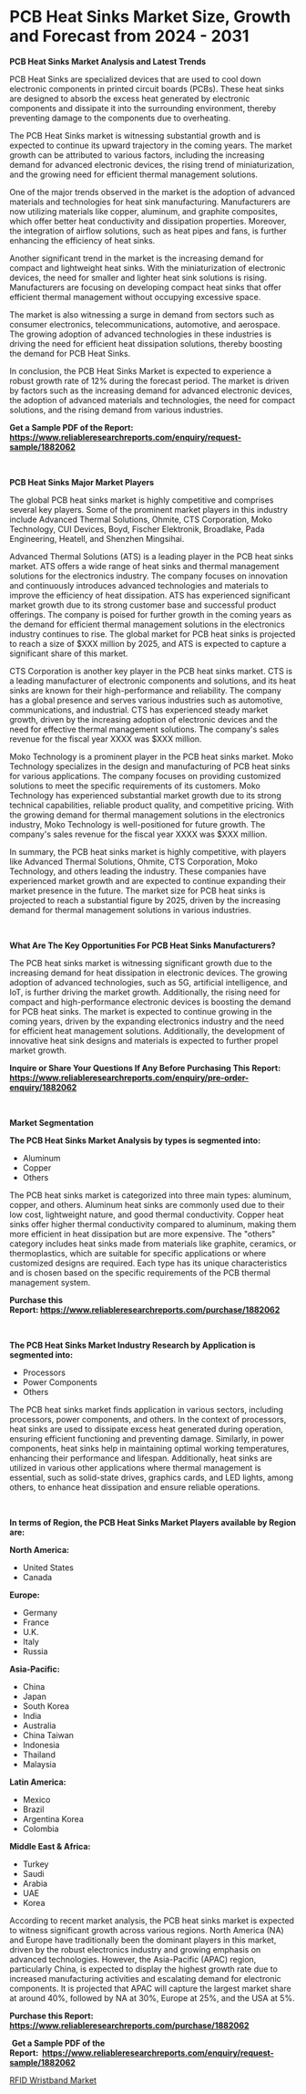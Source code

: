 <p><h1>PCB Heat Sinks Market Size, Growth and Forecast from 2024 - 2031</h1></p><p><strong>PCB Heat Sinks Market Analysis and Latest Trends</strong></p>
<p><p>PCB Heat Sinks are specialized devices that are used to cool down electronic components in printed circuit boards (PCBs). These heat sinks are designed to absorb the excess heat generated by electronic components and dissipate it into the surrounding environment, thereby preventing damage to the components due to overheating.</p><p>The PCB Heat Sinks market is witnessing substantial growth and is expected to continue its upward trajectory in the coming years. The market growth can be attributed to various factors, including the increasing demand for advanced electronic devices, the rising trend of miniaturization, and the growing need for efficient thermal management solutions.</p><p>One of the major trends observed in the market is the adoption of advanced materials and technologies for heat sink manufacturing. Manufacturers are now utilizing materials like copper, aluminum, and graphite composites, which offer better heat conductivity and dissipation properties. Moreover, the integration of airflow solutions, such as heat pipes and fans, is further enhancing the efficiency of heat sinks.</p><p>Another significant trend in the market is the increasing demand for compact and lightweight heat sinks. With the miniaturization of electronic devices, the need for smaller and lighter heat sink solutions is rising. Manufacturers are focusing on developing compact heat sinks that offer efficient thermal management without occupying excessive space.</p><p>The market is also witnessing a surge in demand from sectors such as consumer electronics, telecommunications, automotive, and aerospace. The growing adoption of advanced technologies in these industries is driving the need for efficient heat dissipation solutions, thereby boosting the demand for PCB Heat Sinks.</p><p>In conclusion, the PCB Heat Sinks Market is expected to experience a robust growth rate of 12% during the forecast period. The market is driven by factors such as the increasing demand for advanced electronic devices, the adoption of advanced materials and technologies, the need for compact solutions, and the rising demand from various industries.</p></p>
<p><strong>Get a Sample PDF of the Report:&nbsp; <a href="https://www.reliableresearchreports.com/enquiry/request-sample/1882062">https://www.reliableresearchreports.com/enquiry/request-sample/1882062</a></strong></p>
<p>&nbsp;</p>
<p><strong>PCB Heat Sinks Major Market Players</strong></p>
<p><p>The global PCB heat sinks market is highly competitive and comprises several key players. Some of the prominent market players in this industry include Advanced Thermal Solutions, Ohmite, CTS Corporation, Moko Technology, CUI Devices, Boyd, Fischer Elektronik, Broadlake, Pada Engineering, Heatell, and Shenzhen Mingsihai.</p><p>Advanced Thermal Solutions (ATS) is a leading player in the PCB heat sinks market. ATS offers a wide range of heat sinks and thermal management solutions for the electronics industry. The company focuses on innovation and continuously introduces advanced technologies and materials to improve the efficiency of heat dissipation. ATS has experienced significant market growth due to its strong customer base and successful product offerings. The company is poised for further growth in the coming years as the demand for efficient thermal management solutions in the electronics industry continues to rise. The global market for PCB heat sinks is projected to reach a size of $XXX million by 2025, and ATS is expected to capture a significant share of this market.</p><p>CTS Corporation is another key player in the PCB heat sinks market. CTS is a leading manufacturer of electronic components and solutions, and its heat sinks are known for their high-performance and reliability. The company has a global presence and serves various industries such as automotive, communications, and industrial. CTS has experienced steady market growth, driven by the increasing adoption of electronic devices and the need for effective thermal management solutions. The company's sales revenue for the fiscal year XXXX was $XXX million.</p><p>Moko Technology is a prominent player in the PCB heat sinks market. Moko Technology specializes in the design and manufacturing of PCB heat sinks for various applications. The company focuses on providing customized solutions to meet the specific requirements of its customers. Moko Technology has experienced substantial market growth due to its strong technical capabilities, reliable product quality, and competitive pricing. With the growing demand for thermal management solutions in the electronics industry, Moko Technology is well-positioned for future growth. The company's sales revenue for the fiscal year XXXX was $XXX million.</p><p>In summary, the PCB heat sinks market is highly competitive, with players like Advanced Thermal Solutions, Ohmite, CTS Corporation, Moko Technology, and others leading the industry. These companies have experienced market growth and are expected to continue expanding their market presence in the future. The market size for PCB heat sinks is projected to reach a substantial figure by 2025, driven by the increasing demand for thermal management solutions in various industries.</p></p>
<p>&nbsp;</p>
<p><strong>What Are The Key Opportunities For PCB Heat Sinks Manufacturers?</strong></p>
<p><p>The PCB heat sinks market is witnessing significant growth due to the increasing demand for heat dissipation in electronic devices. The growing adoption of advanced technologies, such as 5G, artificial intelligence, and IoT, is further driving the market growth. Additionally, the rising need for compact and high-performance electronic devices is boosting the demand for PCB heat sinks. The market is expected to continue growing in the coming years, driven by the expanding electronics industry and the need for efficient heat management solutions. Additionally, the development of innovative heat sink designs and materials is expected to further propel market growth.</p></p>
<p><strong>Inquire or Share Your Questions If Any Before Purchasing This Report: <a href="https://www.reliableresearchreports.com/enquiry/pre-order-enquiry/1882062">https://www.reliableresearchreports.com/enquiry/pre-order-enquiry/1882062</a></strong></p>
<p>&nbsp;</p>
<p><strong>Market Segmentation</strong></p>
<p><strong>The PCB Heat Sinks Market Analysis by types is segmented into:</strong></p>
<p><ul><li>Aluminum</li><li>Copper</li><li>Others</li></ul></p>
<p><p>The PCB heat sinks market is categorized into three main types: aluminum, copper, and others. Aluminum heat sinks are commonly used due to their low cost, lightweight nature, and good thermal conductivity. Copper heat sinks offer higher thermal conductivity compared to aluminum, making them more efficient in heat dissipation but are more expensive. The "others" category includes heat sinks made from materials like graphite, ceramics, or thermoplastics, which are suitable for specific applications or where customized designs are required. Each type has its unique characteristics and is chosen based on the specific requirements of the PCB thermal management system.</p></p>
<p><strong>Purchase this Report:&nbsp;<a href="https://www.reliableresearchreports.com/purchase/1882062">https://www.reliableresearchreports.com/purchase/1882062</a></strong></p>
<p>&nbsp;</p>
<p><strong>The PCB Heat Sinks Market Industry Research by Application is segmented into:</strong></p>
<p><ul><li>Processors</li><li>Power Components</li><li>Others</li></ul></p>
<p><p>The PCB heat sinks market finds application in various sectors, including processors, power components, and others. In the context of processors, heat sinks are used to dissipate excess heat generated during operation, ensuring efficient functioning and preventing damage. Similarly, in power components, heat sinks help in maintaining optimal working temperatures, enhancing their performance and lifespan. Additionally, heat sinks are utilized in various other applications where thermal management is essential, such as solid-state drives, graphics cards, and LED lights, among others, to enhance heat dissipation and ensure reliable operations.</p></p>
<p>&nbsp;</p>
<p><strong>In terms of Region, the PCB Heat Sinks Market Players available by Region are:</strong></p>
<p>
    <p> <strong> North America: </strong>
        <ul>
            <li>United States</li>
            <li>Canada</li>
        </ul>
        </p> 
    <p> <strong> Europe: </strong>
        <ul>
            <li>Germany</li>
            <li>France</li>
            <li>U.K.</li>
            <li>Italy</li>
            <li>Russia</li>
        </ul>
        </p> 
    <p> <strong> Asia-Pacific: </strong>
        <ul>
            <li>China</li>
            <li>Japan</li>
            <li>South Korea</li>
            <li>India</li>
            <li>Australia</li>
            <li>China Taiwan</li>
            <li>Indonesia</li>
            <li>Thailand</li>
            <li>Malaysia</li>
        </ul>
        </p> 
    <p> <strong> Latin America: </strong>
        <ul>
            <li>Mexico</li>
            <li>Brazil</li>
            <li>Argentina Korea</li>
            <li>Colombia</li>
        </ul>
        </p> 
    <p> <strong> Middle East & Africa: </strong>
        <ul>
            <li>Turkey</li>
            <li>Saudi</li>
            <li>Arabia</li>
            <li>UAE</li>
            <li>Korea</li>
        </ul>
    </p>
    </p>
<p><p>According to recent market analysis, the PCB heat sinks market is expected to witness significant growth across various regions. North America (NA) and Europe have traditionally been the dominant players in this market, driven by the robust electronics industry and growing emphasis on advanced technologies. However, the Asia-Pacific (APAC) region, particularly China, is expected to display the highest growth rate due to increased manufacturing activities and escalating demand for electronic components. It is projected that APAC will capture the largest market share at around 40%, followed by NA at 30%, Europe at 25%, and the USA at 5%.</p></p>
<p><strong>Purchase this Report: <a href="https://www.reliableresearchreports.com/purchase/1882062">https://www.reliableresearchreports.com/purchase/1882062</a></strong></p>
<p>&nbsp;<strong>Get a Sample PDF of the Report:&nbsp;&nbsp;<a href="https://www.reliableresearchreports.com/enquiry/request-sample/1882062">https://www.reliableresearchreports.com/enquiry/request-sample/1882062</a></strong></p>
<p><strong></strong></p>
<p><p><a href="https://github.com/BryceTownsendr/Market-Research-Report-List-2/blob/main/rfid-wristband-market.md">RFID Wristband Market</a></p></p>